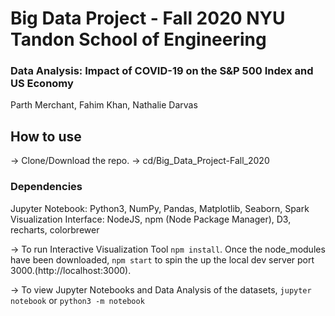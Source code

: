 # Big Data Project - Fall 2020 NYU Tandon School of Engineering
### Data Analysis: Impact of COVID-19 on the S&P 500 Index and US Economy
Parth Merchant, Fahim Khan, Nathalie Darvas

## How to use
-> Clone/Download the repo.
-> cd/Big_Data_Project-Fall_2020

### Dependencies
Jupyter Notebook: Python3, NumPy, Pandas, Matplotlib, Seaborn, Spark
Visualization Interface: NodeJS, npm (Node Package Manager), D3, recharts, colorbrewer

-> To run Interactive Visualization Tool ``` npm install ```. Once the node_modules have been downloaded, ``` npm start ``` to spin the up the local dev server port 3000.(http://localhost:3000).

-> To view Jupyter Notebooks and Data Analysis of the datasets, ``` jupyter notebook ``` or ``` python3 -m notebook ```
